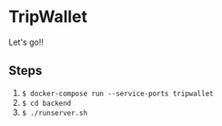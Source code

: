 # TripWallet

Let's go!!

## Steps
1. `$ docker-compose run --service-ports tripwallet`
2. `$ cd backend`
3. `$ ./runserver.sh`
